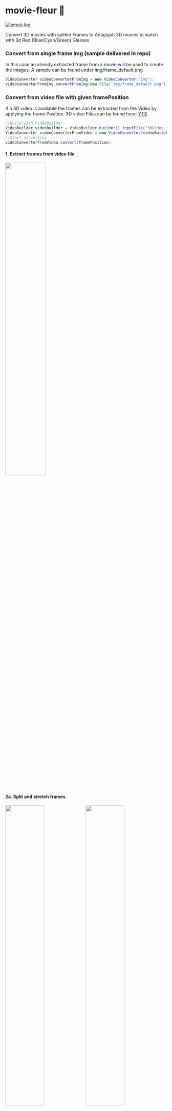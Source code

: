 # movie-fleur 🌻
[![emoji-log](https://cdn.rawgit.com/ahmadawais/stuff/ca97874/emoji-log/flat-round.svg)](https://github.com/ahmadawais/Emoji-Log/)

Convert 3D movies with splited Frames to Anaglyph 3D movies to watch with 3d Red (Blue/Cyan/Green) Glasses

### Convert from single frame img (sample delivered in repo)
In this case an already extracted frame from a movie will be used to create the images. A sample can be found under img/frame_default.png
```java
VideoConverter videoConverterFromImg = new VideoConverter("img");
videoConverterFromImg.convertFromImg(new File("img/frame_default.png"));
```

### Convert from video file with given framePosition
If a 3D video is available the frames can be extracted from the Video by applying the frame Position. 3D video Files can be found here: <a href="https://yts.am/browse-movies/0/3D/all/0/downloads">YTS</a>
```java
//Build with VideoBuilder
VideoBuilder videoBuilder = VideoBuilder.builder().inputFile("3dVideo.mp4").build();
VideoConverter videoConverterFromVideo = new VideoConverter(videoBuilder, "img");
//Start converting
videoConverterFromVideo.convert(framePosition);
```


#### 1. Extract frames from video file
<img src="https://i.imgur.com/ODNFPZ6.jpg" width="50%">

#### 2a. Split and stretch frames
<img src="https://i.imgur.com/S2jKdVA.jpg" width="49%">
<img src="https://i.imgur.com/krLVxOF.jpg" width="49%">
(left/right)

#### 2b. Apply color filter
<img src="https://i.imgur.com/YKJuLNS.png" width="49%">
<img src="https://i.imgur.com/MAH4bVm.png" width="49%">
(left/right)

#### 3. Combine Frames to one image
<img src="https://i.imgur.com/lFv7n8y.jpg" width="50%">

#### (4.) Apply Grayscale to images
<img src="https://i.imgur.com/As5drlk.png" width="50%">

